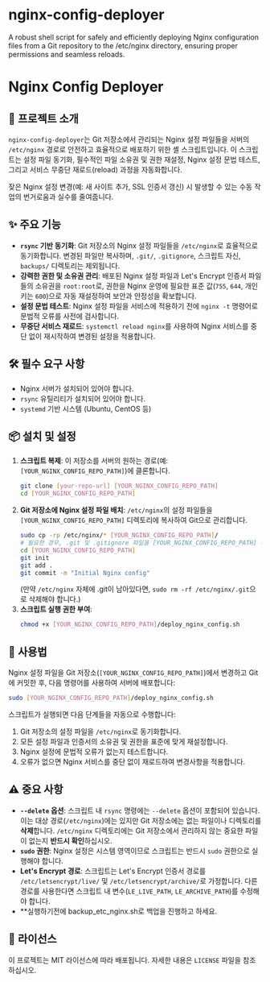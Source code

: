 # nginx-config-deployer
A robust shell script for safely and efficiently deploying Nginx configuration files from a Git repository to the /etc/nginx directory, ensuring proper permissions and seamless reloads.

# Nginx Config Deployer

## 🚀 프로젝트 소개

`nginx-config-deployer`는 Git 저장소에서 관리되는 Nginx 설정 파일들을 서버의 `/etc/nginx` 경로로 안전하고 효율적으로 배포하기 위한 셸 스크립트입니다. 이 스크립트는 설정 파일 동기화, 필수적인 파일 소유권 및 권한 재설정, Nginx 설정 문법 테스트, 그리고 서비스 무중단 재로드(reload) 과정을 자동화합니다.

잦은 Nginx 설정 변경(예: 새 사이트 추가, SSL 인증서 갱신) 시 발생할 수 있는 수동 작업의 번거로움과 실수를 줄여줍니다.

## ✨ 주요 기능

-   **`rsync` 기반 동기화**: Git 저장소의 Nginx 설정 파일들을 `/etc/nginx`로 효율적으로 동기화합니다. 변경된 파일만 복사하며, `.git/`, `.gitignore`, 스크립트 자신, `backups/` 디렉토리는 제외됩니다.
-   **강력한 권한 및 소유권 관리**: 배포된 Nginx 설정 파일과 Let's Encrypt 인증서 파일들의 소유권을 `root:root`로, 권한을 Nginx 운영에 필요한 표준 값(`755`, `644`, 개인 키는 `600`)으로 자동 재설정하여 보안과 안정성을 확보합니다.
-   **설정 문법 테스트**: Nginx 설정 파일을 서비스에 적용하기 전에 `nginx -t` 명령어로 문법적 오류를 사전에 검사합니다.
-   **무중단 서비스 재로드**: `systemctl reload nginx`를 사용하여 Nginx 서비스를 중단 없이 재시작하여 변경된 설정을 적용합니다.

## 🛠️ 필수 요구 사항

-   Nginx 서버가 설치되어 있어야 합니다.
-   `rsync` 유틸리티가 설치되어 있어야 합니다.
-   `systemd` 기반 시스템 (Ubuntu, CentOS 등)

## 📦 설치 및 설정

1.  **스크립트 복제**: 이 저장소를 서버의 원하는 경로(예: `[YOUR_NGINX_CONFIG_REPO_PATH]`)에 클론합니다.
    ```bash
    git clone [your-repo-url] [YOUR_NGINX_CONFIG_REPO_PATH]
    cd [YOUR_NGINX_CONFIG_REPO_PATH]
    ```
2.  **Git 저장소에 Nginx 설정 파일 배치**: `/etc/nginx`의 설정 파일들을 `[YOUR_NGINX_CONFIG_REPO_PATH]` 디렉토리에 복사하여 Git으로 관리합니다.
    ```bash
    sudo cp -rp /etc/nginx/* [YOUR_NGINX_CONFIG_REPO_PATH]/
    # 필요한 경우, .git 및 .gitignore 파일을 [YOUR_NGINX_CONFIG_REPO_PATH] 에 생성
    cd [YOUR_NGINX_CONFIG_REPO_PATH]
    git init
    git add .
    git commit -m "Initial Nginx config"
    ```
    (만약 `/etc/nginx` 자체에 .git이 남아있다면, `sudo rm -rf /etc/nginx/.git`으로 삭제해야 합니다.)
3.  **스크립트 실행 권한 부여**:
    ```bash
    chmod +x [YOUR_NGINX_CONFIG_REPO_PATH]/deploy_nginx_config.sh
    ```

## 🚀 사용법

Nginx 설정 파일을 Git 저장소(`[YOUR_NGINX_CONFIG_REPO_PATH]`)에서 변경하고 Git에 커밋한 후, 다음 명령어를 사용하여 서버에 배포합니다:

```bash
sudo [YOUR_NGINX_CONFIG_REPO_PATH]/deploy_nginx_config.sh
```

스크립트가 실행되면 다음 단계들을 자동으로 수행합니다:

1.  Git 저장소의 설정 파일을 `/etc/nginx`로 동기화합니다.
2.  모든 설정 파일과 인증서의 소유권 및 권한을 표준에 맞게 재설정합니다.
3.  Nginx 설정에 문법적 오류가 없는지 테스트합니다.
4.  오류가 없으면 Nginx 서비스를 중단 없이 재로드하여 변경사항을 적용합니다.

## ⚠️ 중요 사항

-   **`--delete` 옵션**: 스크립트 내 `rsync` 명령에는 `--delete` 옵션이 포함되어 있습니다. 이는 대상 경로(`/etc/nginx`)에는 있지만 Git 저장소에는 없는 파일이나 디렉토리를 **삭제**합니다. `/etc/nginx` 디렉토리에는 Git 저장소에서 관리하지 않는 중요한 파일이 없는지 **반드시 확인**하십시오.
-   **`sudo` 권한**: Nginx 설정은 시스템 영역이므로 스크립트는 반드시 `sudo` 권한으로 실행해야 합니다.
-   **Let's Encrypt 경로**: 스크립트는 Let's Encrypt 인증서 경로를 `/etc/letsencrypt/live/` 및 `/etc/letsencrypt/archive/`로 가정합니다. 다른 경로를 사용한다면 스크립트 내 변수(`LE_LIVE_PATH`, `LE_ARCHIVE_PATH`)를 수정해야 합니다.
-   **실행하기전에 backup_etc_nginx.sh로 백업을 진행하고 하세요.

## 📄 라이선스

이 프로젝트는 MIT 라이선스에 따라 배포됩니다. 자세한 내용은 `LICENSE` 파일을 참조하십시오.

